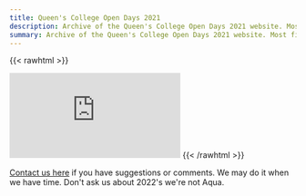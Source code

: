 ```yaml
---
title: Queen's College Open Days 2021
description: Archive of the Queen's College Open Days 2021 website. Most files are lost.
summary: Archive of the Queen's College Open Days 2021 website. Most files are lost.
---
```


{{< rawhtml >}}
<iframe src="https://web.archive.org/web/20210423084912/https://qcopendays.com/" frameborder="0">
<p style="">Your browser does not support iframes.</p>
</iframe>
{{< /rawhtml >}}

[Contact us here](https://instagram.com/veriquiti.quo) if you have suggestions or comments. We may do it when we have time. Don't ask us about 2022's we're not Aqua.
